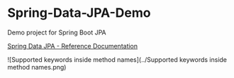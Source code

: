# Spring-Data-JPA-Demo
Demo project for Spring Boot JPA

[Spring Data JPA - Reference Documentation](https://docs.spring.io/spring-data/jpa/docs/current/reference/html/#reference)

![Supported keywords inside method names](../Supported keywords inside method names.png)
